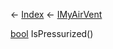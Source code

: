 ← [Index](Api-Index) ← [IMyAirVent](SpaceEngineers.Game.ModAPI.Ingame.IMyAirVent)

[bool](System.Boolean) IsPressurized()